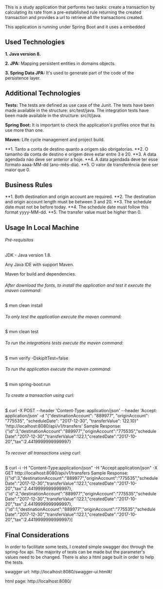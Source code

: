This is a study application that performs two tasks: create a transaction by calculating its rate from a pre-established rule returning the created transaction and provides a url to retrieve all the transactions created.

This application is running under Spring Boot and it uses a embedded

## Used Technologies

**1. Java version 8.**

**2. JPA:** Mapping persistent entities in domains objects.

**3. Spring Data JPA:** It's used to generate part of the code of the persistence layer.

## Additional Technologies

**Tests:** The tests are defined as use case of the Junit. The tests have been made available in the structure: src/test/java.
The integration tests have been made available in the structure: src/it/java.

**Spring Boot:** It is important to check the application's profiles once that its use more than one.

**Maven:** Life cycle management and project build.

**1. Tanto a conta de destino quanto a origem são obrigatorias.
**2. O tamanho da conta de destino e origem deve estar entre 3 e 20.
**3. A data agendada não deve ser anterior a hoje.
**4. A data agendada deve ter esse formato aaaa-MM-dd (ano-mês-dia).
**5. O valor de transferência deve ser maior que 0.

## Business Rules
**1. Both destination and origin account are required.
**2. The destination and origin account length must be between 3 and 20.
**3. The schedule date must not be before today.
**4. The schedule date must follow this format yyyy-MM-dd.
**5. The transfer value must be higher than 0.

## Usage In Local Machine

###### Pré-requisitos

JDK - Java version 1.8.

Any Java IDE with support Maven.

Maven for build and dependencies.


###### After download the fonts, to install the application and test it execute the maven command:
$ mvn clean install

###### To only test the application execute the maven command:
$ mvn clean test

###### To run the integrations tests execute the maven command:
$ mvn verify -DskipItTest=false

###### To run the application execute the maven command:
$ mvn spring-boot:run

###### To create a transaction using curl:
$ curl -X POST --header 'Content-Type: application/json' --header 'Accept: application/json' -d "{\"destinationAccount\": \"889977\", \"originAccount\": \"775535\", \"scheduleDate\": \"2017-12-30\", \"transferValue\": 122.10}" 'http://localhost:8080/api/v1/transfers'
Sample Response:
{"id":3,"destinationAccount":"889977","originAccount":"775535","scheduleDate":"2017-12-30","transferValue":122.1,"createdDate":"2017-10-20","tax":2.4419999999999997}

###### To recover all transactions using curl:
$ curl -i -H "Content-Type:application/json" -H "Accept:application/json" -X GET http://localhost:8080/api/v1/transfers
Sample Response:
[{"id":3,"destinationAccount":"889977","originAccount":"775535","scheduleDate":"2017-12-30","transferValue":122.1,"createdDate":"2017-10-20","tax":2.4419999999999997},{"id":2,"destinationAccount":"889977","originAccount":"775535","scheduleDate":"2017-12-30","transferValue":122.1,"createdDate":"2017-10-20","tax":2.4419999999999997},{"id":1,"destinationAccount":"889977","originAccount":"775535","scheduleDate":"2017-12-30","transferValue":122.1,"createdDate":"2017-10-20","tax":2.4419999999999997}]

## Final Considerations
In order to facilitate some tests, I created simple swagger doc through the spring-fox api.
The majority of tests can be made but the parameter's values need to be changed.
There is also a html page built in order to help the tests.

swagger url:
http://localhost:8080/swagger-ui.html#/

html page:
http://localhost:8080/
